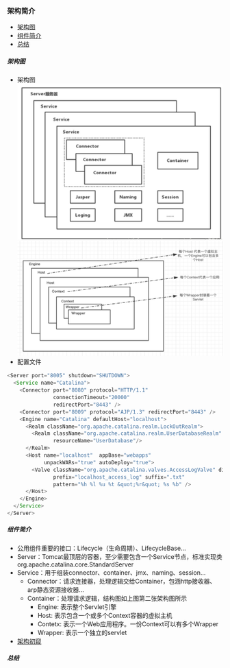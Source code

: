 ### 架构简介

* [架构图](#jiagoutu)
* [组件简介](#zujianjianjie)
* [总结](#zongjie)

##### <span id="jiagoutu">**架构图**</span>
* 架构图
![架构图1](../images/架构图1.png)
![架构图2](../images/架构图2.png)
* 配置文件  
```java
<Server port="8005" shutdown="SHUTDOWN">
  <Service name="Catalina">
    <Connector port="8080" protocol="HTTP/1.1"
               connectionTimeout="20000"
               redirectPort="8443" />
    <Connector port="8009" protocol="AJP/1.3" redirectPort="8443" />
    <Engine name="Catalina" defaultHost="localhost">
      <Realm className="org.apache.catalina.realm.LockOutRealm">
        <Realm className="org.apache.catalina.realm.UserDatabaseRealm"
               resourceName="UserDatabase"/>
      </Realm>
      <Host name="localhost"  appBase="webapps"
            unpackWARs="true" autoDeploy="true">
        <Valve className="org.apache.catalina.valves.AccessLogValve" directory="logs"
               prefix="localhost_access_log" suffix=".txt"
               pattern="%h %l %u %t &quot;%r&quot; %s %b" />
      </Host>
    </Engine>
  </Service>
</Server>
```
##### <span id="zujianjianjie">**组件简介**</span>
* 公用组件重要的接口：Lifecycle（生命周期）、LifecycleBase...
* Server：Tomcat最顶层的容器，至少需要包含一个Service节点，标准实现类org.apache.catalina.core.StandardServer
* Service：用于组装connector、container、jmx、naming、session...
    * Connector：请求连接器，处理逻辑交给Container，包涵http接收器、arp静态资源接收器...
    * Container：处理请求逻辑，结构图如上图第二张架构图所示
        - Engine: 表示整个Servlet引擎
        - Host: 表示包含一个或多个Context容器的虚拟主机
        - Contetx: 表示一个Web应用程序。一份Context可以有多个Wrapper
        - Wrapper: 表示一个独立的servlet
* [架构初窥](https://www.jianshu.com/p/c8eb69a5a760)
##### <span id="zongjie">**总结**</span>
